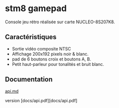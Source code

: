 # stm8 gamepad

Console jeu rétro réalisée sur carte NUCLEO-8S207K8. 

## Caractéristiques

* Sortie vidéo composite NTSC 
* Affichage 200x192 pixels noir & blanc.
* pad de 6 boutons croix et boutons A, B.
* Petit haut-parleur pour tonalités et bruit blanc.


## Documentation

[api.md](api.md)

version [docs/api.pdf][docs/api.pdf]


